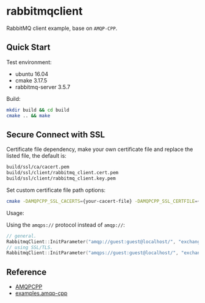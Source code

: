 # rabbitmqclient

RabbitMQ client example, base on `AMQP-CPP`.

## Quick Start

Test environment:

- ubuntu 16.04
- cmake 3.17.5
- rabbitmq-server 3.5.7

Build:

```bash
mkdir build && cd build
cmake .. && make
```

## Secure Connect with SSL

Certificate file dependency, make your own certificate file and replace the listed file, the default is:

```bash
build/ssl/ca/cacert.pem
build/ssl/client/rabbitmq_client.cert.pem
build/ssl/client/rabbitmq_client.key.pem
```

Set custom certificate file path options:

```bash
cmake -DAMQPCPP_SSL_CACERTS={your-cacert-file} -DAMQPCPP_SSL_CERTFILE={your-client-cert-file} -DAMQPCPP_SSL_KEYFILE={you-client-key-file} ..
```

Usage:

Using the `amqps://` protocol instead of `amqp://`:

```cpp
// general.
RabbitmqClient::InitParameter("amqp://guest:guest@localhost/", "exchange", "queue", "routekey");
// using SSL/TLS.
RabbitmqClient::InitParameter("amqps://guest:guest@localhost/", "exchange", "queue", "routekey");
```

## Reference

- [AMQPCPP](https://github.com/CopernicaMarketingSoftware/AMQP-CPP)
- [examples.amqp-cpp](https://github.com/hoxnox/examples.amqp-cpp)
